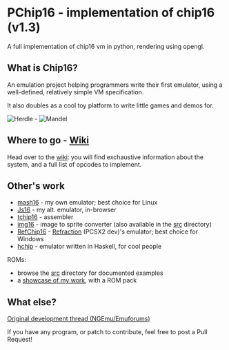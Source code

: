 PChip16 - implementation of chip16 (v1.3)
============================

A full implementation of chip16 vm in python, rendering using opengl.

## What is Chip16?
An emulation project helping programmers write their first emulator, using a well-defined, relatively simple VM specification.

It also doubles as a cool toy platform to write little games and demos for.

![Herdle](http://www.doc.ic.ac.uk/~tk2010/chip16/images/herdle.png) -
![Mandel](http://i.imgur.com/mLDBryG.png)

## Where to go - [Wiki](https://github.com/tykel/chip16/wiki)

Head over to the [wiki](https://github.com/tykel/chip16/wiki): you will find exchaustive information about the system, and a full list of opcodes to implement.

## Other's work
* [mash16](http://code.google.com/p/mash16) - my own emulator; best choice for Linux
* [Js16](http://www.doc.ic.ac.uk/~tk2010/chip16) - my alt. emulator, in-browser
* [tchip16](http://code.google.com/p/tchip16) - assembler
* [img16](http://code.google.com/p/img16) - image to sprite converter (also available in the [src](https://github.com/tykel/chip16/tree/master/src) directory)
* [RefChip16](http://code.google.com/p/refchip16) - [Refraction](http://code.google.com/u/refraction) (PCSX2 dev)'s emulator; best choice for Windows
* [hchip](http://github.com/vahokif/hchip) - emulator written in Haskell, for cool people

ROMs:
* browse the [src](https://github.com/tykel/chip16/tree/master/src) directory for documented examples
* a [showcase of my work](http://www.doc.ic.ac.uk/~tk2010/chip16/games), with a ROM pack

## What else?

[Original development thread (NGEmu/Emuforums)](http://forums.ngemu.com/showthread.php?t=145620)

If you have any program, or patch to contribute, feel free to post a Pull Request!
